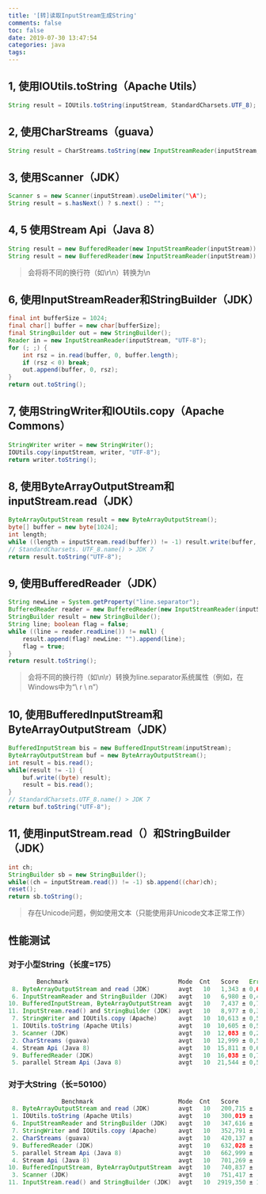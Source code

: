 ```yaml
---
title: '[转]读取InputStream生成String'
comments: false
toc: false
date: 2019-07-30 13:47:54
categories: java
tags:
---
```


## 1, 使用IOUtils.toString（Apache Utils）

``` java
String result = IOUtils.toString(inputStream, StandardCharsets.UTF_8);
```

## 2, 使用CharStreams（guava）

``` java
String result = CharStreams.toString(new InputStreamReader(inputStream, Charsets.UTF_8));
```

<!--more-->

## 3, 使用Scanner（JDK）

``` java
Scanner s = new Scanner(inputStream).useDelimiter("\A");
String result = s.hasNext() ? s.next() : "";
```

## 4, 5 使用Stream Api（Java 8）

``` java
String result = new BufferedReader(new InputStreamReader(inputStream)).lines().collect(Collectors.joining("\n"));
String result = new BufferedReader(new InputStreamReader(inputStream)).lines().parallel().collect(Collectors.joining("\n"));  //并行
```

> 会将将不同的换行符（如\r\n）转换为\n

## 6, 使用InputStreamReader和StringBuilder（JDK）

``` java
final int bufferSize = 1024;
final char[] buffer = new char[bufferSize];
final StringBuilder out = new StringBuilder();
Reader in = new InputStreamReader(inputStream, "UTF-8");
for (; ;) {
    int rsz = in.read(buffer, 0, buffer.length);
    if (rsz < 0) break;
    out.append(buffer, 0, rsz);
}
return out.toString();
```

## 7, 使用StringWriter和IOUtils.copy（Apache Commons）

``` java
StringWriter writer = new StringWriter();
IOUtils.copy(inputStream, writer, "UTF-8");
return writer.toString();
```

## 8, 使用ByteArrayOutputStream和inputStream.read（JDK）

``` java
ByteArrayOutputStream result = new ByteArrayOutputStream();
byte[] buffer = new byte[1024];
int length;
while ((length = inputStream.read(buffer)) != -1) result.write(buffer, 0, length);
// StandardCharsets. UTF_8.name() > JDK 7
return result.toString("UTF-8");
```

## 9, 使用BufferedReader（JDK）

``` java
String newLine = System.getProperty("line.separator");
BufferedReader reader = new BufferedReader(new InputStreamReader(inputStream));
StringBuilder result = new StringBuilder();
String line; boolean flag = false;
while ((line = reader.readLine()) != null) {
    result.append(flag? newLine: "").append(line);
    flag = true;
}
return result.toString();
```

> 会将不同的换行符（如\n\r）转换为line.separator系统属性（例如，在Windows中为“\ r \ n”）

## 10, 使用BufferedInputStream和ByteArrayOutputStream（JDK）

``` java
BufferedInputStream bis = new BufferedInputStream(inputStream);
ByteArrayOutputStream buf = new ByteArrayOutputStream();
int result = bis.read();
while(result != -1) {
    buf.write((byte) result);
    result = bis.read();
}
// StandardCharsets.UTF_8.name() > JDK 7
return buf.toString("UTF-8");
```

## 11, 使用inputStream.read（）和StringBuilder （JDK）

``` java
int ch;
StringBuilder sb = new StringBuilder();
while((ch = inputStream.read()) != -1) sb.append((char)ch);
reset();
return sb.toString();
```

> 存在Unicode问题，例如使用文本（只能使用非Unicode文本正常工作）

## 性能测试

### 对于小型String（长度=175）

``` java
        Benchmark                               Mode  Cnt   Score   Error  Units
 8. ByteArrayOutputStream and read (JDK)        avgt   10   1,343 ± 0,028  us/op
 6. InputStreamReader and StringBuilder (JDK)   avgt   10   6,980 ± 0,404  us/op
10. BufferedInputStream, ByteArrayOutputStream  avgt   10   7,437 ± 0,735  us/op
11. InputStream.read() and StringBuilder (JDK)  avgt   10   8,977 ± 0,328  us/op
 7. StringWriter and IOUtils.copy (Apache)      avgt   10  10,613 ± 0,599  us/op
 1. IOUtils.toString (Apache Utils)             avgt   10  10,605 ± 0,527  us/op
 3. Scanner (JDK)                               avgt   10  12,083 ± 0,293  us/op
 2. CharStreams (guava)                         avgt   10  12,999 ± 0,514  us/op
 4. Stream Api (Java 8)                         avgt   10  15,811 ± 0,605  us/op
 9. BufferedReader (JDK)                        avgt   10  16,038 ± 0,711  us/op
 5. parallel Stream Api (Java 8)                avgt   10  21,544 ± 0,583  us/op
```

### 对于大String（长=50100）

``` java
               Benchmark                        Mode  Cnt   Score        Error  Units
 8. ByteArrayOutputStream and read (JDK)        avgt   10   200,715 ±   18,103  us/op
 1. IOUtils.toString (Apache Utils)             avgt   10   300,019 ±    8,751  us/op
 6. InputStreamReader and StringBuilder (JDK)   avgt   10   347,616 ±  130,348  us/op
 7. StringWriter and IOUtils.copy (Apache)      avgt   10   352,791 ±  105,337  us/op
 2. CharStreams (guava)                         avgt   10   420,137 ±   59,877  us/op
 9. BufferedReader (JDK)                        avgt   10   632,028 ±   17,002  us/op
 5. parallel Stream Api (Java 8)                avgt   10   662,999 ±   46,199  us/op
 4. Stream Api (Java 8)                         avgt   10   701,269 ±   82,296  us/op
10. BufferedInputStream, ByteArrayOutputStream  avgt   10   740,837 ±    5,613  us/op
 3. Scanner (JDK)                               avgt   10   751,417 ±   62,026  us/op
11. InputStream.read() and StringBuilder (JDK)  avgt   10  2919,350 ± 1101,942  us/op

```
